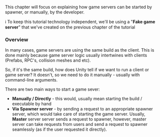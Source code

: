 This chapter will focus on explaining how game servers can be started by spawner, or manually, by the developer.

ℹ️ To keep this tutorial technology independent, we'll be using a "**Fake game server**" that we've created on the previous chapter of the tutorial

### Overview

In many cases, game servers are using the same build as the client. This is done mainly because game server logic usually intertwines with clients (Prefabs, RPC's, collision meshes and etc).

So, if it's the same build, how does Unity tell if we want to run a client or game server? It doesn't, so we need to do it manually - usually with command-line arguments.

There are two main ways to start a game sever:
* **Manually / Directly** - this would, usually mean starting the build / executable by hand
* **Via Spawner server** - by sending a request to an appropriate spawner server, which would take care of starting the game server. Usually, **Master** server server sends a request to spawner, however, master server can take requests from users and send a request to spawner seamlessly (as if the user requested it directly).